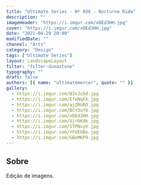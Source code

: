 ```yaml
---
title: "Ultimate Series - Nº 036 - Nocturne Ride"
description: ""
imageHeader: "https://i.imgur.com/xDEd3HH.jpg"
cover: "https://i.imgur.com/xDEd3HH.jpg"
date: "2021-04-29 20:00"
modifiedDate: ""
channel: "Arts"
category: "Design"
tags: ["Ultimate Series"]
layout: LandscapeLayout
filter: "filter-dunastone"
typography: ""
draft: false
authors: [{ name: "ultimatemercer", quote: "" }]
gallery:
  - https://i.imgur.com/BInJo5d.jpg
  - https://i.imgur.com/EfeNqFX.jpg
  - https://i.imgur.com/qjZRURO.jpg
  - https://i.imgur.com/BCY3uY6.jpg
  - https://i.imgur.com/xDEd3HH.jpg
  - https://i.imgur.com/UjrUKdk.jpg
  - https://i.imgur.com/STPNvyV.jpg
  - https://i.imgur.com/YFUEbBx.jpg
  - https://i.imgur.com/GBeMKP9.jpg
---
```


## Sobre

Edição de imagens.
